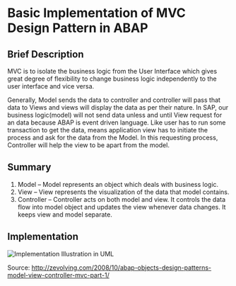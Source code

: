 # Basic Implementation of MVC Design Pattern in ABAP

## Brief Description
MVC is to isolate the business logic from the User Interface which gives great degree of flexibility to change business logic independently to the user interface and vice versa.

Generally, Model sends the data to controller and controller will pass that data to Views and views will display the data as per their nature. In SAP, our business logic(model) will not send data unless and until View request for an data because ABAP is event driven language. Like user has to run some transaction to get the data, means application view has to initiate the process and ask for the data from the Model. In this requesting process, Controller will help the view to be apart from the model.

## Summary
1. Model – Model represents an object which deals with business logic.
2. View – View represents the visualization of the data that model contains.
3. Controller – Controller acts on both model and view. It controls the data flow into model object and updates the view whenever data changes. It keeps view and model separate.

## Implementation

![Implementation Illustration in UML](http://4.bp.blogspot.com/_Pj9z40ys5GI/SPP_cbUJmJI/AAAAAAAAAk8/y_pieJt4-TI/s1600/MVC_example.jpg)


Source: http://zevolving.com/2008/10/abap-objects-design-patterns-model-view-controller-mvc-part-1/
